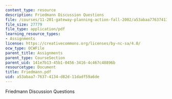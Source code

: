 ```yaml
---
content_type: resource
description: Friedmann Discussion Questions
file: /courses/11-201-gateway-planning-action-fall-2002/a53abaa776374134d82d11dadf59a6de_Friedmann.pdf
file_size: 27779
file_type: application/pdf
learning_resource_types:
- Assignments
license: https://creativecommons.org/licenses/by-nc-sa/4.0/
ocw_type: OCWFile
parent_title: Assignments
parent_type: CourseSection
parent_uid: 141e7b13-45b1-0456-3416-4c467c48896b
resourcetype: Document
title: Friedmann.pdf
uid: a53abaa7-7637-4134-d82d-11dadf59a6de
---
```

Friedmann Discussion Questions